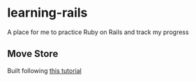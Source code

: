 # learning-rails
A place for me to practice Ruby on Rails and track my progress

## Move Store
Built following [this 
tutorial](https://www.sitepoint.com/build-online-store-rails/)
